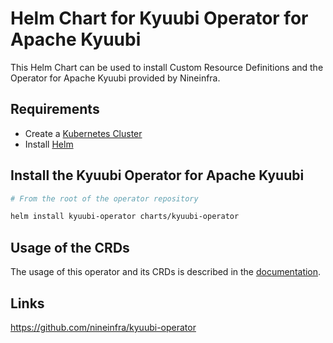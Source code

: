 # Helm Chart for Kyuubi Operator for Apache Kyuubi

This Helm Chart can be used to install Custom Resource Definitions and the Operator for Apache Kyuubi provided by Nineinfra.

## Requirements

- Create a [Kubernetes Cluster](../Readme.md)
- Install [Helm](https://helm.sh/docs/intro/install/)

## Install the Kyuubi Operator for Apache Kyuubi

```bash
# From the root of the operator repository

helm install kyuubi-operator charts/kyuubi-operator
```

## Usage of the CRDs

The usage of this operator and its CRDs is described in the [documentation](https://github.com/nineinfra/kyuubi-operator/blob/main/README.md).

## Links

https://github.com/nineinfra/kyuubi-operator
